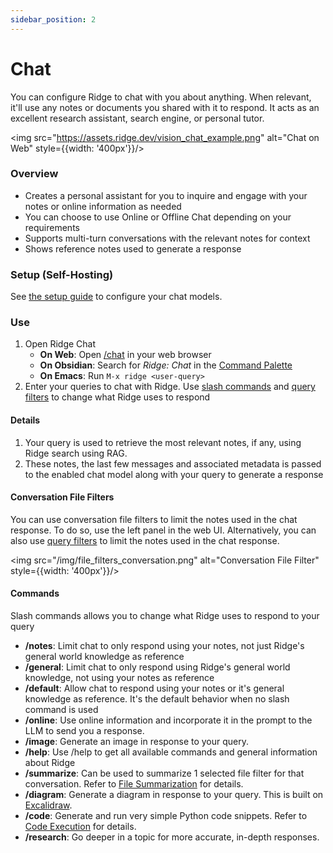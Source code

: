 ```yaml
---
sidebar_position: 2
---
```


# Chat

You can configure Ridge to chat with you about anything. When relevant, it'll use any notes or documents you shared with it to respond. It acts as an excellent research assistant, search engine, or personal tutor.

<img src="https://assets.ridge.dev/vision_chat_example.png" alt="Chat on Web" style={{width: '400px'}}/>

### Overview
- Creates a personal assistant for you to inquire and engage with your notes or online information as needed
- You can choose to use Online or Offline Chat depending on your requirements
- Supports multi-turn conversations with the relevant notes for context
- Shows reference notes used to generate a response

### Setup (Self-Hosting)
See [the setup guide](/get-started/setup.mdx) to configure your chat models.

### Use
1. Open Ridge Chat
    - **On Web**: Open [/chat](https://app.ridge.dev/chat) in your web browser
    - **On Obsidian**: Search for *Ridge: Chat* in the [Command Palette](https://help.obsidian.md/Plugins/Command+palette)
    - **On Emacs**: Run `M-x ridge <user-query>`
2. Enter your queries to chat with Ridge. Use [slash commands](#commands) and [query filters](/miscellaneous/query-filters) to change what Ridge uses to respond


#### Details
1. Your query is used to retrieve the most relevant notes, if any, using Ridge search using RAG.
2. These notes, the last few messages and associated metadata is passed to the enabled chat model along with your query to generate a response

#### Conversation File Filters
You can use conversation file filters to limit the notes used in the chat response. To do so, use the left panel in the web UI. Alternatively, you can also use [query filters](/miscellaneous/query-filters) to limit the notes used in the chat response.

<img src="/img/file_filters_conversation.png" alt="Conversation File Filter" style={{width: '400px'}}/>

#### Commands
Slash commands allows you to change what Ridge uses to respond to your query
- **/notes**: Limit chat to only respond using your notes, not just Ridge's general world knowledge as reference
- **/general**: Limit chat to only respond using Ridge's general world knowledge, not using your notes as reference
- **/default**: Allow chat to respond using your notes or it's general knowledge as reference. It's the default behavior when no slash command is used
- **/online**: Use online information and incorporate it in the prompt to the LLM to send you a response.
- **/image**: Generate an image in response to your query.
- **/help**: Use /help to get all available commands and general information about Ridge
- **/summarize**: Can be used to summarize 1 selected file filter for that conversation. Refer to [File Summarization](summarization) for details.
- **/diagram**: Generate a diagram in response to your query. This is built on [Excalidraw](https://excalidraw.com/).
- **/code**: Generate and run very simple Python code snippets. Refer to [Code Execution](code_execution) for details.
- **/research**: Go deeper in a topic for more accurate, in-depth responses.
